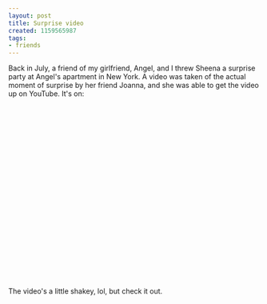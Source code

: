 ```yaml
---
layout: post
title: Surprise video
created: 1159565987
tags:
- friends
---
```

Back in July, a friend of my girlfriend, Angel, and I threw Sheena a surprise party at Angel's apartment in New York. A video was taken of the actual moment of surprise by her friend Joanna, and she was able to get the video up on YouTube. It's on:

<object width="425" height="350"><param name="movie" value="http://www.youtube.com/v/3h79ttBZIMU"></param><param name="wmode" value="transparent"></param><embed src="http://www.youtube.com/v/3h79ttBZIMU" type="application/x-shockwave-flash" wmode="transparent" width="425" height="350"></embed></object>

The video's a little shakey, lol, but check it out.

